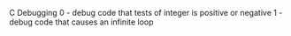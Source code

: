 C Debugging
0 - debug code that tests of integer is positive or negative
1 - debug code that causes an infinite loop
